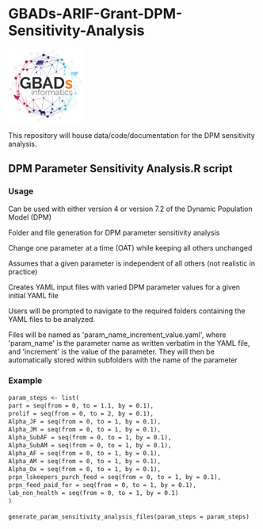 # GBADs-ARIF-Grant-DPM-Sensitivity-Analysis #

<img src= "https://github.com/GBADsInformatics/GBADsDPM.R/blob/main/img/GBADs.png" width="150">

This repository will house data/code/documentation for the DPM sensitivity analysis.

## DPM Parameter Sensitivity Analysis.R script ##

### Usage ###

Can be used with either version 4 or version 7.2 of the Dynamic Population Model (DPM)

Folder and file generation for DPM parameter sensitivity analysis

Change one parameter at a time (OAT) while keeping all others unchanged

Assumes that a given parameter is independent of all others (not realistic in practice)

Creates YAML input files with varied DPM parameter values for a given initial YAML file

Users will be prompted to navigate to the required folders containing the YAML files to be analyzed.

Files will be named as 'param_name_increment_value.yaml', where 'param_name' is the parameter name as written verbatim in the YAML file, and 'increment' 
is the value of the parameter. They will then be automatically stored within subfolders with the name of the parameter

### Example ###

    param_steps <- list(
    part = seq(from = 0, to = 1.1, by = 0.1),
    prolif = seq(from = 0, to = 2, by = 0.1),
    Alpha_JF = seq(from = 0, to = 1, by = 0.1),
    Alpha_JM = seq(from = 0, to = 1, by = 0.1),
    Alpha_SubAF = seq(from = 0, to = 1, by = 0.1),
    Alpha_SubAM = seq(from = 0, to = 1, by = 0.1),
    Alpha_AF = seq(from = 0, to = 1, by = 0.1),
    Alpha_AM = seq(from = 0, to = 1, by = 0.1),
    Alpha_Ox = seq(from = 0, to = 1, by = 0.1),
    prpn_lskeepers_purch_feed = seq(from = 0, to = 1, by = 0.1),
    prpn_feed_paid_for = seq(from = 0, to = 1, by = 0.1),
    lab_non_health = seq(from = 0, to = 1, by = 0.1)
    )

    generate_param_sensitivity_analysis_files(param_steps = param_steps)
